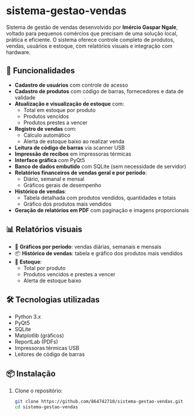# sistema-gestao-vendas

Sistema de gestão de vendas desenvolvido por **Imércio Gaspar Ngale**, voltado para pequenos comércios que precisam de uma solução local, prática e eficiente. O sistema oferece controle completo de produtos, vendas, usuários e estoque, com relatórios visuais e integração com hardware.

## 🧩 Funcionalidades

- **Cadastro de usuários** com controle de acesso
- **Cadastro de produtos** com código de barras, fornecedores e data de validade
- **Atualização e visualização de estoque** com:
  - Total em estoque por produto
  - Produtos vencidos
  - Produtos prestes a vencer
- **Registro de vendas** com:
  - Cálculo automático
  - Alerta de estoque baixo ao realizar venda
- **Leitura de código de barras** via scanner USB
- **Impressão de recibos** em impressoras térmicas
- **Interface gráfica** com PyQt5
- **Banco de dados embutido** com SQLite (sem necessidade de servidor)
- **Relatórios financeiros de vendas geral e por período**:
  - Diário, semanal e mensal
  - Gráficos gerais de desempenho
- **Histórico de vendas**:
  - Tabela detalhada com produtos vendidos, quantidades e totais
  - Gráfico dos produtos mais vendidos
- **Geração de relatórios em PDF** com paginação e imagens proporcionais

## 📊 Relatórios visuais

- 📅 **Gráficos por período**: vendas diárias, semanais e mensais
- 📦 **Histórico de vendas**: tabela e gráfico dos produtos mais vendidos
- 🧮 **Estoque**:
  - Total por produto
  - Produtos vencidos e prestes a vencer
  - Alerta de estoque baixo

## 🛠️ Tecnologias utilizadas

- Python 3.x
- PyQt5
- SQLite
- Matplotlib (gráficos)
- ReportLab (PDFs)
- Impressoras térmicas USB
- Leitores de código de barras

## 📦 Instalação

1. Clone o repositório:
   ```bash
   git clone https://github.com/864742710/sistema-gestao-vendas.git
   cd sistema-gestao-vendas

